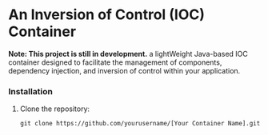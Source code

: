 # An Inversion of Control (IOC) Container

**Note: This project is still in development.**
a lightWeight Java-based IOC container designed to facilitate the management of components, dependency injection, and inversion of control within your application.


### Installation

1. Clone the repository:

   ```shell
   git clone https://github.com/yourusername/[Your Container Name].git
